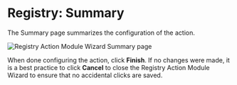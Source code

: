 # Registry: Summary

The Summary page summarizes the configuration of the action.

![Registry Action Module Wizard Summary page](/img/product_docs/accessanalyzer/enterpriseauditor/admin/datacollector/adinventory/summary.png)

When done configuring the action, click __Finish__. If no changes were made, it is a best practice to click __Cancel__ to close the Registry Action Module Wizard to ensure that no accidental clicks are saved.
